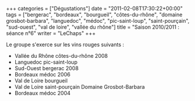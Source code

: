 +++
categories = ["Dégustations"]
date = "2011-02-08T17:30:22+00:00"
tags = ["bergerac", "bordeaux", "bourgueil", "côtes-du-rhône", "domaine grosbot-barbara", "languedoc", "médoc", "pic-saint-loup", "saint-pourçain", "sud-ouest", "val de loire", "vallée du rhône"] 
title = "Saison 2010/2011 : séance n°6"
writer = "LeChaps"
+++

Le groupe s'exerce sur les vins rouges suivants :

* Vallée du Rhône côtes-du-rhône 2008
* Languedoc pic-saint-loup
* Sud-Ouest bergerac 2008
* Bordeaux médoc 2006
* Val de Loire bourgueil
* Val de Loire saint-pourçain Domaine Grosbot-Barbara
* Bordeaux médoc 2004
